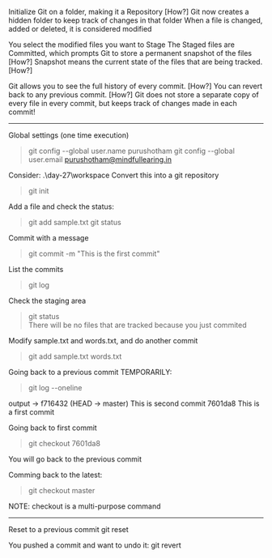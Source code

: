 Initialize Git on a folder, making it a Repository [How?]
Git now creates a hidden folder to keep track of changes in that folder
When a file is changed, added or deleted, it is considered modified

You select the modified files you want to Stage
The Staged files are Committed, which prompts Git to store a permanent snapshot of the files [How?]
Snapshot means the current state of the files that are being tracked. [How?]


Git allows you to see the full history of every commit. [How?]
You can revert back to any previous commit. [How?]
Git does not store a separate copy of every file in every commit, but keeps track of changes made in each commit!

-----------------------------------------------------------------------------------------------------

Global settings (one time execution)
> git config --global user.name purushotham
> git config --global user.email purushotham@mindfullearing.in


Consider: .\day-27\workspace
Convert this into a git repository
> git init

Add a file and check the status:
> git add sample.txt
> git status

Commit with a message
> git commit -m "This is the first commit"

List the commits
> git log 

Check the staging area
> git status     
There will be no files that are tracked because you just commited

Modify sample.txt and words.txt, and do another commit
> git add sample.txt words.txt


Going back to a previous commit TEMPORARILY:
> git log --oneline

output ->
f716432 (HEAD -> master) This is second commit
7601da8 This is a first commit

Going back to first commit
> git checkout 7601da8

You will go back to the previous commit


Comming back to the latest:
> git checkout master   

NOTE: checkout is a multi-purpose command


-----------------------------------------------------------------------

Reset to a previous commit
git reset <commit-hash> 

You pushed a commit and want to undo it:
git revert <commit-hash>